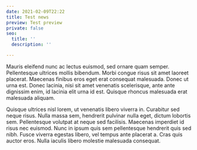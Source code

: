 ```yaml
---
date: 2021-02-09T22:22
title: Test news
preview: Test preview
private: false
seo:
  title: ''
  description: ''

---
```

Mauris eleifend nunc ac lectus euismod, sed ornare quam semper. Pellentesque ultrices mollis bibendum. Morbi congue risus sit amet laoreet placerat. Maecenas finibus eros eget erat consequat malesuada. Donec ut urna est. Donec lacinia, nisi sit amet venenatis scelerisque, ante ante dignissim enim, id lacinia elit urna id est. Quisque rhoncus malesuada erat malesuada aliquam.

Quisque ultrices nisl lorem, ut venenatis libero viverra in. Curabitur sed neque risus. Nulla massa sem, hendrerit pulvinar nulla eget, dictum lobortis sem. Pellentesque volutpat at neque sed facilisis. Maecenas imperdiet id risus nec euismod. Nunc in ipsum quis sem pellentesque hendrerit quis sed nibh. Fusce viverra egestas libero, vel tempus ante placerat a. Cras quis auctor eros. Nulla iaculis libero molestie malesuada consequat.